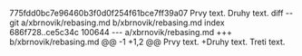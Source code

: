 775fdd0bc7e96460b3f0d0f254f61bce7ff39a07
Prvy text.
Druhy text.
diff --git a/xbrnovik/rebasing.md b/xbrnovik/rebasing.md
index 686f728..ce5c34c 100644
--- a/xbrnovik/rebasing.md
+++ b/xbrnovik/rebasing.md
@@ -1 +1,2 @@
 Prvy text.
+Druhy text.
Treti text.
